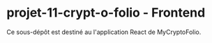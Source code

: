 # projet-11-crypt-o-folio - Frontend

Ce sous-dépôt est destiné au l'application React de MyCryptoFolio.
